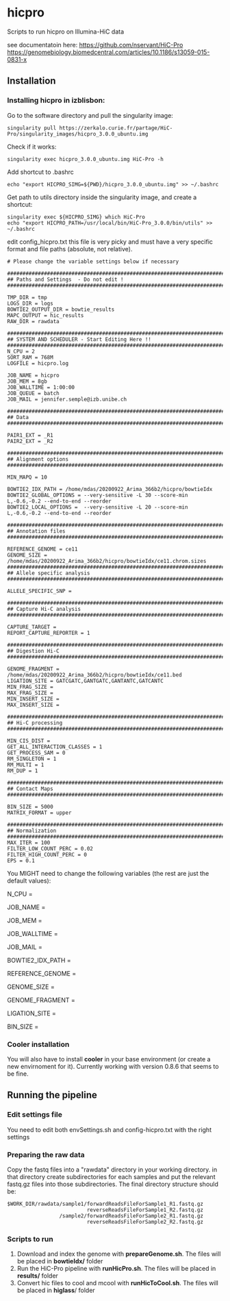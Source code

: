 # hicpro
Scripts to run hicpro on Illumina-HiC data

see documentatoin here:
https://github.com/nservant/HiC-Pro
https://genomebiology.biomedcentral.com/articles/10.1186/s13059-015-0831-x

## Installation
### Installing hicpro in izblisbon:
Go to the software directory and pull the singularity image:
```
singularity pull https://zerkalo.curie.fr/partage/HiC-Pro/singularity_images/hicpro_3.0.0_ubuntu.img
```

Check if it works:
```
singularity exec hicpro_3.0.0_ubuntu.img HiC-Pro -h
```

Add shortcut to .bashrc
```
echo "export HICPRO_SIMG=${PWD}/hicpro_3.0.0_ubuntu.img" >> ~/.bashrc
```

Get path to utils directory inside the singularity image, and create a shortcut:
```
singularity exec ${HICPRO_SIMG} which HiC-Pro
echo "export HICPRO_PATH=/usr/local/bin/HiC-Pro_3.0.0/bin/utils" >> ~/.bashrc
```

edit config_hicpro.txt this file is very picky and must have a very specific format and file paths (absolute, not relative).

```
# Please change the variable settings below if necessary

#########################################################################
## Paths and Settings  - Do not edit !
#########################################################################

TMP_DIR = tmp
LOGS_DIR = logs
BOWTIE2_OUTPUT_DIR = bowtie_results
MAPC_OUTPUT = hic_results
RAW_DIR = rawdata

#######################################################################
## SYSTEM AND SCHEDULER - Start Editing Here !!
#######################################################################
N_CPU = 2
SORT_RAM = 768M
LOGFILE = hicpro.log

JOB_NAME = hicpro
JOB_MEM = 8gb
JOB_WALLTIME = 1:00:00
JOB_QUEUE = batch
JOB_MAIL = jennifer.semple@izb.unibe.ch

#########################################################################
## Data
#########################################################################

PAIR1_EXT = _R1
PAIR2_EXT = _R2

#######################################################################
## Alignment options
#######################################################################

MIN_MAPQ = 10

BOWTIE2_IDX_PATH = /home/mdas/20200922_Arima_366b2/hicpro/bowtieIdx
BOWTIE2_GLOBAL_OPTIONS = --very-sensitive -L 30 --score-min L,-0.6,-0.2 --end-to-end --reorder
BOWTIE2_LOCAL_OPTIONS =  --very-sensitive -L 20 --score-min L,-0.6,-0.2 --end-to-end --reorder

#######################################################################
## Annotation files
#######################################################################

REFERENCE_GENOME = ce11
GENOME_SIZE = /home/mdas/20200922_Arima_366b2/hicpro/bowtieIdx/ce11.chrom.sizes
#######################################################################
## Allele specific analysis
#######################################################################

ALLELE_SPECIFIC_SNP =

#######################################################################
## Capture Hi-C analysis
#######################################################################

CAPTURE_TARGET =
REPORT_CAPTURE_REPORTER = 1

#######################################################################
## Digestion Hi-C
#######################################################################

GENOME_FRAGMENT = /home/mdas/20200922_Arima_366b2/hicpro/bowtieIdx/ce11.bed
LIGATION_SITE = GATCGATC,GANTGATC,GANTANTC,GATCANTC
MIN_FRAG_SIZE =
MAX_FRAG_SIZE =
MIN_INSERT_SIZE =
MAX_INSERT_SIZE =

#######################################################################
## Hi-C processing
#######################################################################

MIN_CIS_DIST =
GET_ALL_INTERACTION_CLASSES = 1
GET_PROCESS_SAM = 0
RM_SINGLETON = 1
RM_MULTI = 1
RM_DUP = 1

#######################################################################
## Contact Maps
#######################################################################

BIN_SIZE = 5000
MATRIX_FORMAT = upper

#######################################################################
## Normalization
#######################################################################
MAX_ITER = 100
FILTER_LOW_COUNT_PERC = 0.02
FILTER_HIGH_COUNT_PERC = 0
EPS = 0.1
```

You MIGHT need to change the following variables (the rest are just the default values):

N_CPU = 

JOB_NAME = 

JOB_MEM =

JOB_WALLTIME = 

JOB_MAIL = 


BOWTIE2_IDX_PATH =


REFERENCE_GENOME = 

GENOME_SIZE = 


GENOME_FRAGMENT = 

LIGATION_SITE = 


BIN_SIZE =

### Cooler installation
You will also have to install **cooler** in your base environment (or create a new envirnoment for it). Currently working with version  0.8.6 that seems to be fine.


## Running the pipeline
### Edit settings file
You need to edit both envSettings.sh and config-hicpro.txt with the right settings

### Preparing the raw data
Copy the fastq files into a "rawdata" directory in your working directory. in that directory create subdirectories for each samples and put the relevant fastq.gz files into those subdirectories.
The final directory structure should be:
```
$WORK_DIR/rawdata/sample1/forwardReadsFileForSample1_R1.fastq.gz
                          reverseReadsFileForSample1_R2.fastq.gz
                 /sample2/forwardReadsFileForSample2_R1.fastq.gz
                          reverseReadsFileForSample2_R2.fastq.gz
```
                         
### Scripts to run
1. Download and index the genome with **prepareGenome.sh**. The files will be placed in __bowtieIdx/__ folder
2. Run the HiC-Pro pipeline with **runHicPro.sh**. The files will be placed in __results/__ folder
3. Convert hic files to cool and mcool with **runHicToCool.sh**. The files will be placed in __higlass__/ folder
